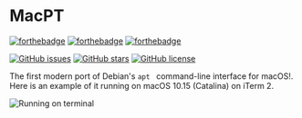 # MacPT
[![forthebadge](https://forthebadge.com/images/badges/made-with-c-plus-plus.svg)](https://forthebadge.com)
[![forthebadge](https://forthebadge.com/images/badges/makes-people-smile.svg)](https://forthebadge.com)
[![forthebadge](http://forthebadge.com/images/badges/built-with-love.svg)](http://forthebadge.com)

[![GitHub issues](https://img.shields.io/github/issues/Official-polar-team/MacPT?style=for-the-badge)](https://github.com/Official-polar-team/MacPT/issues)
[![GitHub stars](https://img.shields.io/github/stars/Official-polar-team/MacPT?style=for-the-badge)](https://github.com/Official-polar-team/MacPT/stargazers)
[![GitHub license](https://img.shields.io/github/license/Official-polar-team/MacPT?style=for-the-badge)](https://github.com/Official-polar-team/MacPT/blob/master/COPYING)

The first modern port of Debian's ```apt ``` command-line interface for macOS!. Here is an example of it running on macOS 10.15 (Catalina) on iTerm 2.

![Running on terminal](https://i.imgur.com/rwK4nFH.png)
